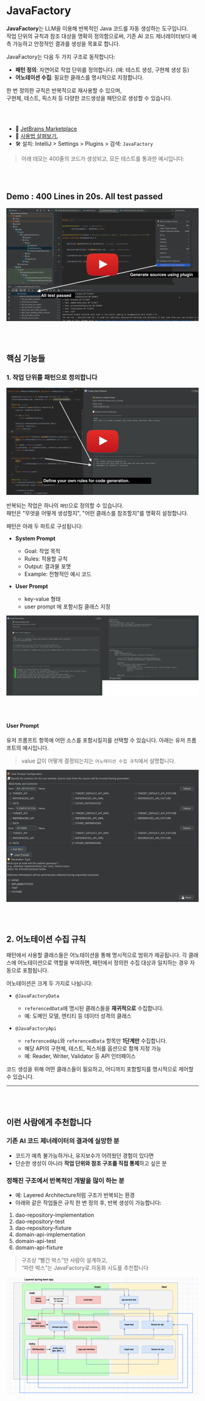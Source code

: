 # JavaFactory

**JavaFactory**는 LLM을 이용해 반복적인 Java 코드를 자동 생성하는 도구입니다.  
작업 단위의 규칙과 참조 대상을 명확히 정의함으로써, 기존 AI 코드 제너레이터보다 예측 가능하고 안정적인 결과를 생성을 목표로 합니다.

JavaFactory는 다음 두 가지 구조로 동작합니다:

- **패턴 정의**: 자연어로 작업 단위를 정의합니다. (예: 테스트 생성, 구현체 생성 등)
- **어노테이션 수집**: 필요한 클래스를 명시적으로 지정합니다.

한 번 정의한 규칙은 반복적으로 재사용할 수 있으며,  
구현체, 테스트, 픽스처 등 다양한 코드생성을 패턴으로 생성할 수 있습니다.

<br/><br/>

- 🔗 [JetBrains Marketplace](https://plugins.jetbrains.com/plugin/27246-javafactory)
- 📘  [사용법 살펴보기.](docs/how-to-use.md)
- 🛠 설치: IntelliJ > Settings > Plugins > 검색: `JavaFactory`

> 아래 데모는 400줄의 코드가 생성되고, 모든 테스트를 통과한 예시입니다:

<br/><br/>

##  Demo : 400 Lines in 20s. All test passed 

[![demo: 400 lines in 20s, all test passed](docs/images/demo_thumnail.png)](https://www.youtube.com/watch?v=ReBCXKOpW3M)


<br/><br/>

## 핵심 기능들

### 1. 작업 단위를 패턴으로 정의합니다

[![pattern 관리 데모](docs/images/manage_pattern_thumnail.png)](https://www.youtube.com/watch?v=kqHGkCpoQz8)

반복되는 작업은 하나의 `패턴`으로 정의할 수 있습니다.  
패턴은 "무엇을 어떻게 생성할지", "어떤 클래스를 참조할지"를 명확히 설정합니다.

패턴은 아래 두 파트로 구성됩니다:

- **System Prompt**
  - Goal: 작업 목적
  - Rules: 적용할 규칙
  - Output: 결과물 포맷
  - Example: 전형적인 예시 코드

- **User Prompt**
  - key-value 형태
  - user prompt 에 포함시킬 클래스 지정


![combined_horizontal.png](docs/images/combined_horizontal.png)

<br/><br/>

#### User Prompt



유저 프롬프트 항목에 어떤 소스를 포함시킬지를 선택할 수 있습니다.
아래는 유저 프롬프트의 예시입니다.

> value 값이 어떻게 결정되는지는 `어노테이션 수집 규칙`에서 설명합니다.

![user1.png](docs/images/user1.png)

<br/><br/>

## 2. 어노테이션 수집 규칙


패턴에서 사용할 클래스들은 어노테이션을 통해 명시적으로 범위가 제공됩니다.
각 클래스에 어노테이션으로 역할을 부여하면, 패턴에서 정의한 수집 대상과 일치하는 경우 자동으로 포함됩니다.

어노테이션은 크게 두 가지로 나뉩니다:

- `@JavaFactoryData`
    - `referencedData`에 명시된 클래스들을 **재귀적으로** 수집합니다.
    - 예: 도메인 모델, 엔티티 등 데이터 성격의 클래스

- `@JavaFactoryApi`
    - `referencedApi`와 `referencedData` 항목만 **1단계만** 수집합니다.
    -  해당 API의 구현체, 테스트, 픽스처를 옵션으로 함께 지정 가능
    - 예: Reader, Writer, Validator 등 API 인터페이스

코드 생성을 위해 어떤 클래스들이 필요하고, 어디까지 포함할지를 명시적으로 제어할 수 있습니다.

---

<br/><br/>


## 이런 사람에게 추천합니다

### 기존 AI 코드 제너레이터의 결과에 실망한 분

- 코드가 예측 불가능하거나, 유지보수가 어려웠던 경험이 있다면
- 단순한 생성이 아니라 **작업 단위와 참조 구조를 직접 통제**하고 싶은 분


### 정해진 구조에서 반복적인 개발을 많이 하는 분

- 예: Layered Architecture처럼 구조가 반복되는 환경
- 아래와 같은 작업들은 규칙 한 번 정의 후, 반복 생성이 가능합니다:

1. dao-repository-implementation
2. dao-repository-test
3. dao-repository-fixture
4. domain-api-implementation
5. domain-api-test
6. domain-api-fixture

> 구조상 “빨간 박스”만 사람이 설계하고,  
> “파란 박스”는 JavaFactory로 자동화 시도를 추천합니다

![layered.png](docs/hackerNews/layered.png)



